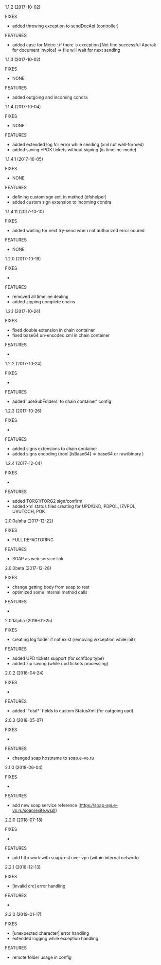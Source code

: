 1.1.2 (2017-10-02)

FIXES
 
* added throwing exception to sendDocApi (controller)
 
FEATURES
 
* added case for Metro : if there is exception [Not find successful Aperak for document invoice] => file will wait for next sending

1.1.3 (2017-10-02)

FIXES
 
* NONE
 
FEATURES
 
* added outgoing and incoming condra

1.1.4 (2017-10-04)

FIXES
 
* NONE
 
FEATURES
 
* added extended log for error while sending (xml not well-formed)
* added saving *POK tickets without signing (in timeline-mode)

1.1.4.1 (2017-10-05)

FIXES
 
* NONE
 
FEATURES
 
* defining custom sgn ext. in method (dfshelper)
* added custom sign extension to incoming condra

1.1.4.11 (2017-10-10)

FIXES
 
* added waiting for next try-send when not authorized error ocured
 
FEATURES
 
* NONE

1.2.0 (2017-10-19)

FIXES
 
* 
 
FEATURES
 
* removed all timeline dealing
* added zipping complete chains

1.2.1 (2017-10-24)

FIXES
 
* fixed double extension in chain container
* fixed base64 un-encoded xml in chain container
 
FEATURES
 
*

1.2.2 (2017-10-24)

FIXES
 
*

FEATURES
 
* added 'useSubFolders' to chain container' config

1.2.3 (2017-10-26)

FIXES
 
*

FEATURES
 
* added signs extensions to chain container
* added signs encoding (bool [isBase64] => base64 or raw/binary ) 

1.2.4 (2017-12-04)

FIXES
 
*

FEATURES
 
* added TORG1/TORG2 sign/confirm
* added xml status files creating for UPD/UKD, PDPOL, IZVPOL, UVUTOCH, POK

2.0.0alpha (2017-12-22)

FIXES
 
* FULL REFACTORING

FEATURES
 
* SOAP as web service link

2.0.0beta (2017-12-28)

FIXES
 
* change getting body from soap to rest
* optimized some internal method calls

FEATURES
 
*

2.0.1alpha (2018-01-25)

FIXES
 
* creating log folder if not exist (removing wxception while init)

FEATURES
 
* added UPD tickets support (for schfdop type)
* added zip saving (while upd tickets processing)

2.0.2 (2018-04-24)

FIXES
 
* 

FEATURES
 
* added 'Total*' fields to custom StatusXml (for outgoing upd)

2.0.3 (2018-05-07)

FIXES
 
* 

FEATURES
 
* changed soap hostname to soap.e-vo.ru


2.1.0 (2018-06-04)

FIXES
 
* 

FEATURES
 
* add new soap service reference (https://soap-api.e-vo.ru/soap/exite.wsdl)

2.2.0 (2018-07-18)

FIXES
 
* 

FEATURES
 
* add http work with soap/rest over vpn (within internal network)

2.2.1 (2018-12-13)

FIXES
 
* [invalid crc] error handling

FEATURES
 
* 

2.3.0 (2019-01-17)

FIXES
 
* [unexpected character] error handling
* extended logging while exception handling

FEATURES
 
* remote folder usage in config